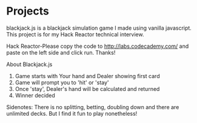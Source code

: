 # Projects


blackjack.js is a blackjack simulation game I made using vanilla javascript.
This project is for my Hack Reactor technical interview.

Hack Reactor-Please copy the code to http://labs.codecademy.com/ and paste on the left side and click run.
Thanks!


About Blackjack.js
1. Game starts with Your hand and Dealer showing first card 
2. Game will prompt you to 'hit' or 'stay' 
3. Once 'stay', Dealer's hand will be calculated and returned 
4. Winner decided 



Sidenotes: There is no splitting, betting, doubling down and there are unlimited decks. But I find it fun to play nonetheless!
